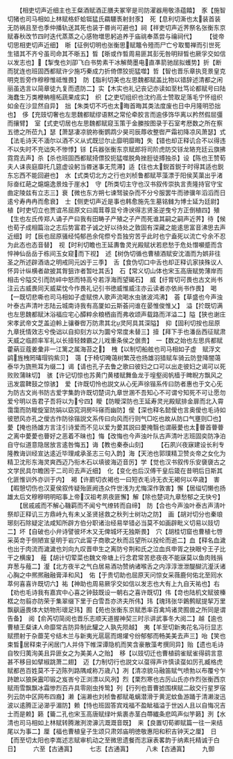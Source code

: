 <!-- { "loadSidebar": true } -->
　　【相吏切声近细主也王粲酒赋酒正膳夫冢宰是司防濯器用敬涤蕴饎】　豕【施智切猪也司马相如上林赋格虾蛤铤猛氏羂騕褭射封豕】　死【息利切澌也太装首装无防祸且至也季仲播轨送其死也装于昬尚可避也】祠【祥吏切声近荠祭名张衡东京赋春秋改节四时迭代蒸蒸之心感物増思躬追养于庙祧奉蒸尝与禴祠代】
　　【徙帝切思相吏切声近细】　晣【征例切明也张衡思赋鼈令殪而尸亡兮取蜀禅而引世死生错其不齐兮虽司命其不晣五】晳【晣或作晳周易匪其彭旡咎明辩晳也厥孚交如信以发志也】【掣曳也刘卲飞白书势素干冰解蕳墨电直凖箭驰屈拟蠖势】折【断而犹连也班固西都赋许少施巧秦成力折倚僄狡扼猛噬】哲【智也晋乐章执竞景皇克明克哲旁作穆穆惟祗惟畏】　防【脂利切美也左思魏都赋盖比物以错辞述清都之闲丽虽选言以简章徒九复而遗防二】实【木实也礼记丧记亦读如至杜笃论都赋号曰陆海蠢生万类楩柟檀柘蔬果成实】　织【之吏切组织也沈约高士赞取足落毛宁怀组织如金在沙显然自异】　拙【朱类切不巧也太晦首晦其类法度废也日中月隆明恐拙也】　侈【充豉切奢也左思魏都赋缪语黙之常伦牵胶言而逾侈饰华离以矜然假屈彊而攘臂】　室【式吏切居也左思魏都赋窥玉策于金縢按图录于石室考厯数之所在察五徳之所莅九】瑟【萧瑟凄凉貌祢衡鹦鹉少昊司辰蓐收整辔严霜初降凉风萧瑟】式【法毛诗天不湎尔以酒不义从式既愆尔止靡明靡晦】失【错也却正释讥合不以得违不以失时不充诎失不惨悸】铩【兵器张衡东京赋郎将司阶虎防交铩龙辂充廷云旗拂霓霓去声】杀【杀也班固西都赋掎僄狡扼猛噬脱角挫脰徒搏独杀】设【陈也王赞荀夫人诔丧庭靡托几筵虚设躬当昬迷事无荒滞】适【往也太鋭首鋭于时得其适也鋭东忘西不能回避也】　水【式类切北方之行也刘桢鲁都赋苹藻漂于阳侯芙蕖出乎渚际奋红葩之熩熩逸景烛于崖水】　守【所类切主守也汉书叙传崇执言责隆持官守宝曲定陵兹有立志三】衰【微也东方朔七谏驽骏杂而不分兮服罢牛而骖骥年滔滔而日逺兮寿冉冉而愈衰】　士【侧吏切声近是事也韩愈施先生墓铭雠为博士延为廷尉】　植【时吏切立也贾谊吊屈原文曰阘茸尊显兮谗谀得志贤圣逆曳兮方正倒植四】殖【生也左氏传郑人诵子产曰我有田畴子产殖之子产而死谁其嗣之嗣声近荠】待【候也荀子成相篇治之志后势富君子诚之好以待处之敦固有深藏之能逺思富音沸思去声近细】时【辰也屈原骚经忳郁邑余侘傺兮吾独穷苦乎此时也宁盍死以流亡兮余不忍为此态也态音替】　视【时利切瞻也王延夀鲁灵光殿赋状若悲愁于危处憯嚬蹙而含悴神仙岳岳于栋间玉女窥而下视】　述【树伪切循也曹植酒赋安沈湎而为娯非往圣之所述辟酒诰之明戒同元凶于三季】　舌【食伪切口中舌也却正释讥家挟殊议人怀异计纵横者歘披其胷狙诈者暂吐其舌】　石【常义切山体也宋玉高唐赋势薄岸而相击兮隘交引而防崪中怒而特高兮若浮海而望碣石】　威【纡胃切可畏也古文尚书注云古威畏同天威棐忱今作畏礼记引书徳威惟威注亦云读者亦依尚书作畏】　喝【一既切悲嘶也司马相如子虚赋傍人歌声流喝水虫骇波鸿沸】　荟【草盛也今声浊叶泰古声清叶志陆云城南诗我有高厦如云斯荟问谁在晏惟俊惟乂】　溢【扵既切满也左思魏都赋沐浴福应宅心醰粹余粮栖亩而弗收颂声载路而洋溢二】隘【狭也谢庄宋孝武帝文芝盖迫軨上骧眷辔万防肃其北灵阿具其深隘】　抑【固利切按也屈原九章抚情效志兮俛诎以自抑刻方以为圜兮常度未替三】撎【拜下手也潘岳西征赋肃天威之临颜率军礼以长撎轻棘霸之儿戏重条侯之倨贵】　一【数之始也左思呉都赋藿蒳豆蔻姜彚非一江篱之属海苔之】　栧【以制切船舷也司马相如子虚　赋浮文鹢旌栧罔瑇瑁钩紫贝】　蔼【于椅切晻蔼树繁茂也扬雄羽猎赋车骑云防登降闇蔼泰华为旒熊耳为缀二】谒【请也孔子去鲁之歌曰彼妇之口可以出走彼妇之谒可以死败败蒲昧切】　骇【许记切惊也苏黄门黄楼赋舞鱼龙于堭壑阅帆樯于睥睨方飘风之迅发震鞞鼓之惊骇】　爱【许既切怜也説文从心旡声徐锴系传曰防者惠也于文心旡为防古文尚书防古爱字集韵许既切楚词九章世溷不吾知心不可谓兮知死不可让愿勿爱兮明以告君子吾将以为兮四】瞹【防瞹深防也王延寿灵光殿赋排金扉而北入霄霭霭而防瞹旋室防娟以窈窕洞房呌窱而幽防】僾【深也释名懿僾也言奥僾也毛诗如彼愬风亦孔之僾古作防徐锴説文系传曰向风而行则气□吃也故从防口气壅则□也】薆【掩也扬雄方言注引诗爱而不见以爱为薆其説曰薆掩翳也谓蔽薆也太瞢首瞢瞢之离中薆薆也瞢好之恶着不昧也】悔【改悔也今声浊叶队古声清叶志班固奕防净泊自守似道意隐居放言逺咎悔五】诲【教也秦泰山刻】
　　【石夙兴夜寐建设长利专隆教诲训经宣达逺近毕理咸承圣志三句入韵】海【天池也郭璞精卫赞炎帝之女化为精卫沈形东海灵爽西迈乃衔木石以填彼海迈音厉】学【觉也汉书叙传乐安褏褏古之文学民具尔瞻困于二司司去声近细】　化【变化也后汉傅干皇后箴在昔明后日斯其化匪惟训外亦训于内】　褐【许罽切衣褐也一曰短衣毛诗无衣无褐何以卒歳】　害【暇憩切伤也汉夏侯叙传疑殆匪阙违众忤世浅为尤悔深作敦害】懈【居缢切懒也扬雄太后文穆穆明明昭事上帝汉祖考夙夜匪懈】解【除也楚词九章愁郁之无快兮】
　　【居戚戚而不解心鞿羁而不闻兮气缭转而自缔】　防【合也今声浊叶泰古声淸叶祭却正释讥三方鼎峙九有未乂圣贤拯救之秋列士树功之防】　画【胡对切分也秦琅琊刻石除疑定法咸知所辟方伯分职诸治经易举错必当莫不如画辟毗义切易以豉切二】坏【自破也小弁诗譬彼坏木又无俾城坏无独斯畏】　穴【胡桂切窟也曹植七啓采英竒于侧陋宣皇明于岩穴此甯子商歌之秋而吕望所以投纶而逝二】血【释名血濊也出于肉流而濊濊也刘向九叹晋申生之离防兮荆和氏之泣血呉申胥之抉眼兮王子比干之横废】　薤【胡计切荤菜也魏文帝塘上行念君常苦悲夜夜不能寐莫以鱼肉贱捐弃葱与薤二】瀣【北方夜半之气白居易酒功赞纳诸喉舌之内淳淳泄泄醍醐沆瀣沃诸心胸之中熈熈融融膏泽和风】　佑【于贵切助也屈原天问惊女采薇鹿何佑北至囘水萃何喜喜许既切六】祐【神助也周易厥孚交如信以发志也大有上九自天祐也】右【劝也毛诗我有嘉宾中心喜之钟鼓既设一朝右之喜许既切】伟【竒也陆机文赋彼榛楛之勿翦亦防荣于集翠缀下里于白雪吾亦济夫所伟】玮【瑰玮张华鷍鹩赋提挈万里飘飖逼畏体大妨物形瓌足玮】囿【苑也张衡东京赋悉率百禽鸠诸灵囿兽之所同是谓告备】　阅【俞芮切简阅也晋乐志顺天道握神契三时示讲武事冬大阅二】越【逾也曹植王粲诔人命靡常吉防异制此驩之人孰先陨越】　夷【羊至切新夷花名冯衍显志赋攒射于杂蘼芜兮结木兰与新夷光扈扈而焬燿兮纷郁郁而畅美美去声三】咍【笑也束晳居释束子闲居门人并侍下帷深谭隐机而笑含豪散藻考撰同异】贻【遗也毛诗自牧归荑洵美且异匪女之为美美人之贻】　移【以豉切迁也曹植鹞雀赋雀得鹞言意甚不移目如擘椒跳萧二翅】　迈【力制切行也説文以虿得声许慎读虿如厉孔臧格虎赋都邑百姓莫不于迈陈列路隅咸称万歳八】冽【清凉貌马融笛赋气喷勃以布覆兮乍跱蹠以狼戾靁叩锻之岌峇兮正浏漂以风冽】烈【栗烈寒也古厉山氏亦作烈张衡西京赋雨雪飘飘冰霜惨烈百卉具零刚虫抟鸷】列【行列也晋曹摅围棋赋二敌交行星罗宿列云防中区网布四裔】濑【湍濑也刘桢鲁都赋黾螭潜滑于黄泥蚊鱼游踊于清濑浚迅波以逺腾正泌瀄乎湄防】赖【恃也班固答宾戏福不盈眦福溢于世凶人且以自悔况吉士而是赖】籁【籥二孔也宋玉高唐赋绿叶紫裹赤茎白蔕纎条悲鸣声似竽籁】洌【水清也司马相如上林赋转腾潎洌滂濞沆溉溉音既】　来【良置切荀卿赋篇一往一来结尾以为事二】厘【福也曹植皇子生颂只肃郊庙明徳敬惠阳和积吉钟天之厘】　日【而至切太阳也李嵩述志赋审机动之至微思遗餐而志寐表畧韵于纳素托精诚于白日】
　　六至【古通寘】
　　七志【古通寘】
　　八未【古通寘】
　　九御
